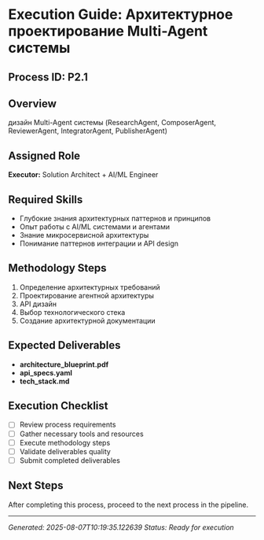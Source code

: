 # Execution Guide: Архитектурное проектирование Multi-Agent системы

## Process ID: P2.1

## Overview
дизайн Multi-Agent системы (ResearchAgent, ComposerAgent, ReviewerAgent, IntegratorAgent, PublisherAgent)

## Assigned Role
**Executor:** Solution Architect + AI/ML Engineer

## Required Skills
- Глубокие знания архитектурных паттернов и принципов
- Опыт работы с AI/ML системами и агентами
- Знание микросервисной архитектуры
- Понимание паттернов интеграции и API design

## Methodology Steps
1. Определение архитектурных требований
2. Проектирование агентной архитектуры
3. API дизайн
4. Выбор технологического стека
5. Создание архитектурной документации

## Expected Deliverables
- **architecture_blueprint.pdf**
- **api_specs.yaml**
- **tech_stack.md**

## Execution Checklist
- [ ] Review process requirements
- [ ] Gather necessary tools and resources
- [ ] Execute methodology steps
- [ ] Validate deliverables quality
- [ ] Submit completed deliverables

## Next Steps
After completing this process, proceed to the next process in the pipeline.

---
*Generated: 2025-08-07T10:19:35.122639*
*Status: Ready for execution*

